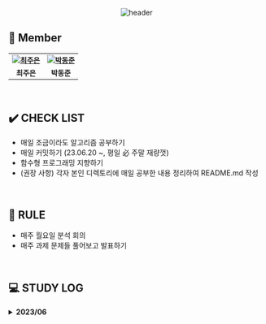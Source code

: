 <div align="center">
 
 ![header](https://capsule-render.vercel.app/api?type=waving&color=gradient&customColorList=10&height=320&section=header&text=Kotlism&fontSize=90&fontAlignY=35&desc=🐇%20Let's%20study%20Kotlin%20together!&descAlignY=60)
 
</div>


 ## 👋 **Member**

<table align="center" style="font-weight : bold">
    <tr>
        <td align="center">
            <a href="https://github.com/Jueundev">                 
                <img alt="최주은" src="https://avatars.githubusercontent.com/loveStarDev" width="200" />            
            </a>
        </td>
        <td align="center">
            <a href="https://github.com/Jueundev">                 
                <img alt="박동준" src="https://avatars.githubusercontent.com/" width="200" />            
            </a>
        </td>
    </tr>
    <tr>
        <td align="center">최주은</td>
        <td align="center">박동준</td>
    </tr>
</table>

<br />

## ✔️ **CHECK LIST**  
- 매일 조금이라도 알고리즘 공부하기
- 매일 커밋하기 (23.06.20 ~, 평일 必 주말 재량껏)  
- 함수형 프로그래밍 지향하기  
- (권장 사항) 각자 본인 디렉토리에 매일 공부한 내용 정리하여 README.md 작성
  

<br />

## 📌 **RULE**  
 - 매주 월요일 분석 회의
 - 매주 과제 문제들 풀어보고 발표하기  

<br />

## 💻 STUDY LOG



<details markdown="1">
<summary><strong> 2023/06</strong></summary>
<br>
<table style="text-aling:center">
  <thead>
    <tr align="center">
      <th>주차</th>
      <th>레벨</th>
      <th>문제</th>
      <th>유형</th>
    </tr>
  </thead>
  <tbody>
    <tr align="center">
      <td rowspan="2">1주차<br>(2023/06/19 ~ 2023/06/26)</td>
      <td style="vertical-align:middle"><img src="./이미지/gold5.svg" width="17"/></td>
      <td>
            <a href="https://www.acmicpc.net/problem/번호"> 내용 </a>
      </td>
      <td>DP</td>
    </tr>
    <tr align="center">
      <td style="vertical-align:middle"><img src="./이미지/gold5.svg" width="17"/></td>
      <td>
            <a href="https://www.acmicpc.net/problem/번호"> BOJ 번호 제목 </a>
      </td>
      <td>DP</td>
    </tr>
  </tbody>
</table>
</details>
